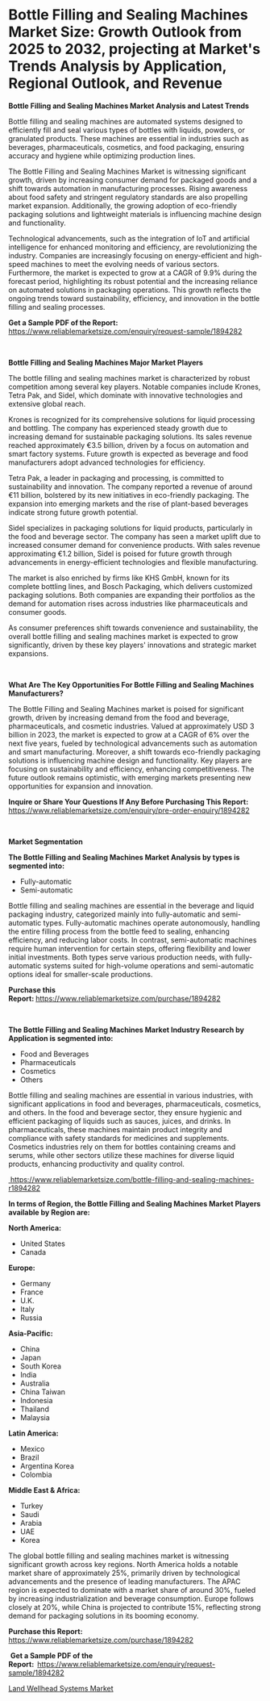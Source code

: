 <p><h1>Bottle Filling and Sealing Machines Market Size: Growth Outlook from 2025 to 2032, projecting at Market's Trends Analysis by Application, Regional Outlook, and Revenue</h1></p><p><strong>Bottle Filling and Sealing Machines Market Analysis and Latest Trends</strong></p>
<p><p>Bottle filling and sealing machines are automated systems designed to efficiently fill and seal various types of bottles with liquids, powders, or granulated products. These machines are essential in industries such as beverages, pharmaceuticals, cosmetics, and food packaging, ensuring accuracy and hygiene while optimizing production lines. </p><p>The Bottle Filling and Sealing Machines Market is witnessing significant growth, driven by increasing consumer demand for packaged goods and a shift towards automation in manufacturing processes. Rising awareness about food safety and stringent regulatory standards are also propelling market expansion. Additionally, the growing adoption of eco-friendly packaging solutions and lightweight materials is influencing machine design and functionality. </p><p>Technological advancements, such as the integration of IoT and artificial intelligence for enhanced monitoring and efficiency, are revolutionizing the industry. Companies are increasingly focusing on energy-efficient and high-speed machines to meet the evolving needs of various sectors. Furthermore, the market is expected to grow at a CAGR of 9.9% during the forecast period, highlighting its robust potential and the increasing reliance on automated solutions in packaging operations. This growth reflects the ongoing trends toward sustainability, efficiency, and innovation in the bottle filling and sealing processes.</p></p>
<p><strong>Get a Sample PDF of the Report:&nbsp;</strong> <a href="https://www.reliablemarketsize.com/enquiry/request-sample/1894282?utm_campaign=3165&utm_medium=2&utm_source=Github&utm_content=ia&utm_term=28032025&utm_id=bottle-filling-and-sealing-machines">https://www.reliablemarketsize.com/enquiry/request-sample/1894282</a></p>
<p>&nbsp;</p>
<p><strong>Bottle Filling and Sealing Machines Major Market Players</strong></p>
<p><p>The bottle filling and sealing machines market is characterized by robust competition among several key players. Notable companies include Krones, Tetra Pak, and Sidel, which dominate with innovative technologies and extensive global reach. </p><p>Krones is recognized for its comprehensive solutions for liquid processing and bottling. The company has experienced steady growth due to increasing demand for sustainable packaging solutions. Its sales revenue reached approximately €3.5 billion, driven by a focus on automation and smart factory systems. Future growth is expected as beverage and food manufacturers adopt advanced technologies for efficiency.</p><p>Tetra Pak, a leader in packaging and processing, is committed to sustainability and innovation. The company reported a revenue of around €11 billion, bolstered by its new initiatives in eco-friendly packaging. The expansion into emerging markets and the rise of plant-based beverages indicate strong future growth potential.</p><p>Sidel specializes in packaging solutions for liquid products, particularly in the food and beverage sector. The company has seen a market uplift due to increased consumer demand for convenience products. With sales revenue approximating €1.2 billion, Sidel is poised for future growth through advancements in energy-efficient technologies and flexible manufacturing.</p><p>The market is also enriched by firms like KHS GmbH, known for its complete bottling lines, and Bosch Packaging, which delivers customized packaging solutions. Both companies are expanding their portfolios as the demand for automation rises across industries like pharmaceuticals and consumer goods.</p><p>As consumer preferences shift towards convenience and sustainability, the overall bottle filling and sealing machines market is expected to grow significantly, driven by these key players' innovations and strategic market expansions.</p></p>
<p>&nbsp;</p>
<p><strong>What Are The Key Opportunities For Bottle Filling and Sealing Machines Manufacturers?</strong></p>
<p><p>The Bottle Filling and Sealing Machines market is poised for significant growth, driven by increasing demand from the food and beverage, pharmaceuticals, and cosmetic industries. Valued at approximately USD 3 billion in 2023, the market is expected to grow at a CAGR of 6% over the next five years, fueled by technological advancements such as automation and smart manufacturing. Moreover, a shift towards eco-friendly packaging solutions is influencing machine design and functionality. Key players are focusing on sustainability and efficiency, enhancing competitiveness. The future outlook remains optimistic, with emerging markets presenting new opportunities for expansion and innovation.</p></p>
<p><strong>Inquire or Share Your Questions If Any Before Purchasing This Report:</strong> <a href="https://www.reliablemarketsize.com/enquiry/pre-order-enquiry/1894282?utm_campaign=3165&utm_medium=2&utm_source=Github&utm_content=ia&utm_term=28032025&utm_id=bottle-filling-and-sealing-machines">https://www.reliablemarketsize.com/enquiry/pre-order-enquiry/1894282</a></p>
<p>&nbsp;</p>
<p><strong>Market Segmentation</strong></p>
<p><strong>The Bottle Filling and Sealing Machines Market Analysis by types is segmented into:</strong></p>
<p><ul><li>Fully-automatic</li><li>Semi-automatic</li></ul></p>
<p><p>Bottle filling and sealing machines are essential in the beverage and liquid packaging industry, categorized mainly into fully-automatic and semi-automatic types. Fully-automatic machines operate autonomously, handling the entire filling process from the bottle feed to sealing, enhancing efficiency, and reducing labor costs. In contrast, semi-automatic machines require human intervention for certain steps, offering flexibility and lower initial investments. Both types serve various production needs, with fully-automatic systems suited for high-volume operations and semi-automatic options ideal for smaller-scale productions.</p></p>
<p><strong>Purchase this Report:&nbsp;</strong><a href="https://www.reliablemarketsize.com/purchase/1894282?utm_campaign=3165&utm_medium=2&utm_source=Github&utm_content=ia&utm_term=28032025&utm_id=bottle-filling-and-sealing-machines">https://www.reliablemarketsize.com/purchase/1894282</a></p>
<p>&nbsp;</p>
<p><strong>The Bottle Filling and Sealing Machines Market Industry Research by Application is segmented into:</strong></p>
<p><ul><li>Food and Beverages</li><li>Pharmaceuticals</li><li>Cosmetics</li><li>Others</li></ul></p>
<p><p>Bottle filling and sealing machines are essential in various industries, with significant applications in food and beverages, pharmaceuticals, cosmetics, and others. In the food and beverage sector, they ensure hygienic and efficient packaging of liquids such as sauces, juices, and drinks. In pharmaceuticals, these machines maintain product integrity and compliance with safety standards for medicines and supplements. Cosmetics industries rely on them for bottles containing creams and serums, while other sectors utilize these machines for diverse liquid products, enhancing productivity and quality control.</p></p>
<p><a href="https://www.reliablemarketsize.com/bottle-filling-and-sealing-machines-r1894282?utm_campaign=3165&utm_medium=2&utm_source=Github&utm_content=ia&utm_term=28032025&utm_id=bottle-filling-and-sealing-machines">&nbsp;https://www.reliablemarketsize.com/bottle-filling-and-sealing-machines-r1894282</a></p>
<p><strong>In terms of Region, the Bottle Filling and Sealing Machines Market Players available by Region are:</strong></p>
<p>
    <p> <strong> North America: </strong>
        <ul>
            <li>United States</li>
            <li>Canada</li>
        </ul>
        </p> 
    <p> <strong> Europe: </strong>
        <ul>
            <li>Germany</li>
            <li>France</li>
            <li>U.K.</li>
            <li>Italy</li>
            <li>Russia</li>
        </ul>
        </p> 
    <p> <strong> Asia-Pacific: </strong>
        <ul>
            <li>China</li>
            <li>Japan</li>
            <li>South Korea</li>
            <li>India</li>
            <li>Australia</li>
            <li>China Taiwan</li>
            <li>Indonesia</li>
            <li>Thailand</li>
            <li>Malaysia</li>
        </ul>
        </p> 
    <p> <strong> Latin America: </strong>
        <ul>
            <li>Mexico</li>
            <li>Brazil</li>
            <li>Argentina Korea</li>
            <li>Colombia</li>
        </ul>
        </p> 
    <p> <strong> Middle East & Africa: </strong>
        <ul>
            <li>Turkey</li>
            <li>Saudi</li>
            <li>Arabia</li>
            <li>UAE</li>
            <li>Korea</li>
        </ul>
    </p>
    </p>
<p><p>The global bottle filling and sealing machines market is witnessing significant growth across key regions. North America holds a notable market share of approximately 25%, primarily driven by technological advancements and the presence of leading manufacturers. The APAC region is expected to dominate with a market share of around 30%, fueled by increasing industrialization and beverage consumption. Europe follows closely at 20%, while China is projected to contribute 15%, reflecting strong demand for packaging solutions in its booming economy.</p></p>
<p><strong>Purchase this Report: </strong><a href="https://www.reliablemarketsize.com/purchase/1894282?utm_campaign=3165&utm_medium=2&utm_source=Github&utm_content=ia&utm_term=28032025&utm_id=bottle-filling-and-sealing-machines">https://www.reliablemarketsize.com/purchase/1894282</a></p>
<p>&nbsp;<strong>Get a Sample PDF of the Report:&nbsp;&nbsp;</strong><a href="https://www.reliablemarketsize.com/enquiry/request-sample/1894282?utm_campaign=3165&utm_medium=2&utm_source=Github&utm_content=ia&utm_term=28032025&utm_id=bottle-filling-and-sealing-machines">https://www.reliablemarketsize.com/enquiry/request-sample/1894282</a></p>
<p><strong></strong></p>
<p><p><a href="https://github.com/osamhcombre/Market-Research-Report-List-1/blob/main/land-wellhead-systems-market.md?utm_campaign=3165&utm_medium=2&utm_source=Github&utm_content=ia&utm_term=28032025&utm_id=bottle-filling-and-sealing-machines">Land Wellhead Systems Market</a></p></p>